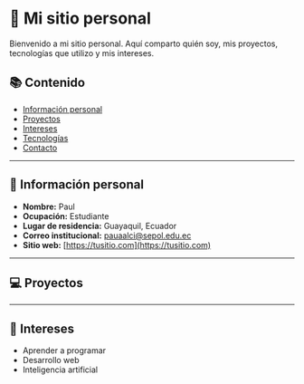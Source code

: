 # 👋 Mi sitio personal

Bienvenido a mi sitio personal. Aquí comparto quién soy, mis proyectos, tecnologías que utilizo y mis intereses.

## 📚 Contenido
- [Información personal](#-información-personal)
- [Proyectos](#-proyectos)
- [Intereses](#-intereses)
- [Tecnologías](#-tecnologías)
- [Contacto](#-contacto)

---

## 👤 Información personal
- **Nombre:** Paul  
- **Ocupación:** Estudiante  
- **Lugar de residencia:** Guayaquil, Ecuador  
- **Correo institucional:** pauaalci@sepol.edu.ec 
- **Sitio web:** [https://tusitio.com](https://tusitio.com)

---

## 💻 Proyectos

---
## 📘 Intereses
- Aprender a programar
- Desarrollo web
- Inteligencia artificial
